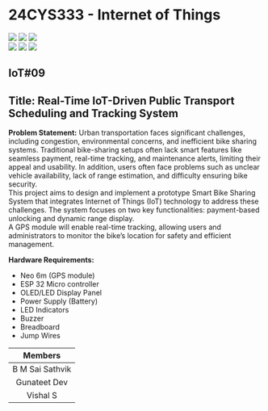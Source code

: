 # 24CYS333 - Internet of Things
![](https://img.shields.io/badge/Batch-22CYS-lightgreen) ![](https://img.shields.io/badge/UG-blue) ![](https://img.shields.io/badge/Subject-IoT-blue)
<br/>
![](https://img.shields.io/badge/Lecture-2-orange) ![](https://img.shields.io/badge/Practical-3-orange) ![](https://img.shields.io/badge/Credits-3-orange) <br/>

## IoT#09

## Title: Real-Time IoT-Driven Public Transport Scheduling and Tracking System

**Problem Statement:** Urban transportation faces significant challenges, including congestion,
 environmental concerns, and inefficient bike sharing systems. Traditional
 bike-sharing setups often lack smart features like seamless payment, real-time
 tracking, and maintenance alerts, limiting their appeal and usability. In addition,
 users often face problems such as unclear vehicle availability, lack of range
 estimation, and difficulty ensuring bike security.<br>
 This project aims to design and implement a prototype Smart Bike Sharing System
 that integrates Internet of Things (IoT) technology to address these challenges. The
 system focuses on two key functionalities: payment-based unlocking and dynamic
 range display.<br>
 A GPS module will enable real-time tracking, allowing users and administrators to
 monitor the bike’s location for safety and efficient management.

**Hardware Requirements:** <br>
- Neo 6m (GPS module) <br>
- ESP 32 Micro controller <br>
- OLED/LED Display Panel <br>
- Power Supply (Battery) <br>
- LED Indicators <br>
- Buzzer <br>
- Breadboard <br>
- Jump Wires <br>

| Members                 | 
|:-----------------------:|
| B M Sai Sathvik         | 
| Gunateet Dev            | 
| Vishal S                |
